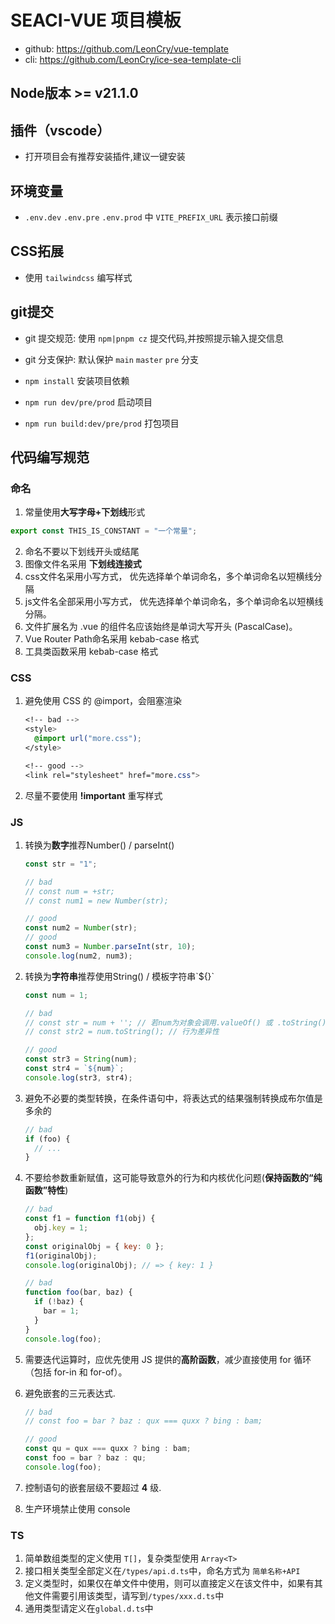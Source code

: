# SEACI-VUE 项目模板

- github: https://github.com/LeonCry/vue-template
- cli: https://github.com/LeonCry/ice-sea-template-cli

## Node版本 >= v21.1.0

## 插件（vscode）

- 打开项目会有推荐安装插件,建议一键安装

## 环境变量

- `.env.dev` `.env.pre` `.env.prod` 中 `VITE_PREFIX_URL` 表示接口前缀

## CSS拓展

- 使用 `tailwindcss` 编写样式

## git提交

- git 提交规范: 使用 `npm|pnpm cz` 提交代码,并按照提示输入提交信息
- git 分支保护: 默认保护 `main` `master` `pre` 分支

- `npm install` 安装项目依赖
- `npm run dev/pre/prod` 启动项目
- `npm run build:dev/pre/prod` 打包项目

## 代码编写规范

### 命名

1. 常量使用**大写字母+下划线**形式

```js
export const THIS_IS_CONSTANT = "一个常量";
```

2. 命名不要以下划线开头或结尾
3. 图像文件名采用 **下划线连接式**
4. css文件名采用小写方式， 优先选择单个单词命名，多个单词命名以短横线分隔
5. js文件名全部采用小写方式， 优先选择单个单词命名，多个单词命名以短横线分隔。
6. 文件扩展名为 .vue 的组件名应该始终是单词大写开头 (PascalCase)。
7. Vue Router Path命名采用 kebab-case 格式
8. 工具类函数采用 kebab-case 格式

### CSS

1. 避免使用 CSS 的 @import，会阻塞渲染

   ```css
   <!-- bad -->
   <style>
     @import url("more.css");
   </style>

   <!-- good -->
   <link rel="stylesheet" href="more.css">
   ```

2. 尽量不要使用 **!important** 重写样式

### JS

1. 转换为**数字**推荐Number() / parseInt()

   ```js
   const str = "1";

   // bad
   // const num = +str;
   // const num1 = new Number(str);

   // good
   const num2 = Number(str);
   // good
   const num3 = Number.parseInt(str, 10);
   console.log(num2, num3);
   ```

2. 转换为**字符串**推荐使用String() / 模板字符串\`${}`

   ```js
   const num = 1;

   // bad
   // const str = num + ''; // 若num为对象会调用.valueOf() 或 .toString() 行为差异性
   // const str2 = num.toString(); // 行为差异性

   // good
   const str3 = String(num);
   const str4 = `${num}`;
   console.log(str3, str4);
   ```

3. 避免不必要的类型转换，在条件语句中，将表达式的结果强制转换成布尔值是多余的

   ```js
   // bad
   if (foo) {
     // ...
   }
   ```

4. 不要给参数重新赋值，这可能导致意外的行为和内核优化问题(**保持函数的“纯函数”特性**)

   ```js
   // bad
   const f1 = function f1(obj) {
     obj.key = 1;
   };
   const originalObj = { key: 0 };
   f1(originalObj);
   console.log(originalObj); // => { key: 1 }

   // bad
   function foo(bar, baz) {
     if (!baz) {
       bar = 1;
     }
   }
   console.log(foo);
   ```

5. 需要迭代运算时，应优先使用 JS 提供的**高阶函数**，减少直接使用 for 循环（包括 for-in 和 for-of）。

6. 避免嵌套的三元表达式.

   ```js
   // bad
   // const foo = bar ? baz : qux === quxx ? bing : bam;

   // good
   const qu = qux === quxx ? bing : bam;
   const foo = bar ? baz : qu;
   console.log(foo);
   ```

7. 控制语句的嵌套层级不要超过 **4** 级.

8. 生产环境禁止使用 console

### TS

1. 简单数组类型的定义使用 `T[]`，复杂类型使用 `Array<T>`
2. 接口相关类型全部定义在`/types/api.d.ts`中，命名方式为 `简单名称+API`
3. 定义类型时，如果仅在单文件中使用，则可以直接定义在该文件中，如果有其他文件需要引用该类型，请写到`/types/xxx.d.ts`中
4. 通用类型请定义在`global.d.ts`中
